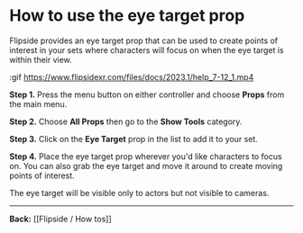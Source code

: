 # How to use the eye target prop

Flipside provides an eye target prop that can be used to create points of interest in your sets where characters will focus on when the eye target is within their view.

:gif https://www.flipsidexr.com/files/docs/2023.1/help_7-12_1.mp4

**Step 1.** Press the menu button on either controller and choose **Props** from the main menu.

**Step 2.** Choose **All Props** then go to the **Show Tools** category.

**Step 3.** Click on the **Eye Target** prop in the list to add it to your set.

**Step 4.** Place the eye target prop wherever you'd like characters to focus on. You can also grab the eye target and move it around to create moving points of interest.

The eye target will be visible only to actors but not visible to cameras.

---

**Back:** [[Flipside / How tos]]
